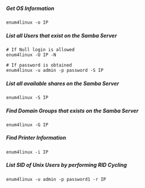 ##### Get OS Information
```
enum4linux -o IP
```

##### List all Users that exist on the Samba Server
```
# If Null login is allowed
enum4linux -U IP -N

# If password is obtained
enum4linux -u admin -p password -S IP
```

##### List all available shares on the Samba Server
```
enum4linux -S IP
```

##### Find Domain Groups that exists on the Samba Server
```
enum4linux -G IP
```

##### Find Printer Information
```
enum4linux -i IP
```

##### List SID of Unix Users by performing RID Cycling
```
enum4linux -u admin -p password1 -r IP
```